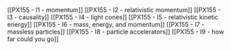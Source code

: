 [[PX155 - I1 - momentum]]
[[PX155 - I2 - relativistic momentum]]
[[PX155 - I3 - causality]]
[[PX155 - I4 - light cones]]
[[PX155 - I5 - relativistic kinetic energy]]
[[PX155 - I6 - mass, energy, and momentum]]
[[PX155 - I7 - massless particles]]
[[PX155 - I8 - particle accelerators]]
[[PX155 - I9 - how far could you go]]
